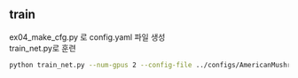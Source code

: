 ## train

ex04_make_cfg.py 로 config.yaml 파일 생성  
train_net.py로 훈련  

```sh
python train_net.py --num-gpus 2 --config-file ../configs/AmericanMushromms/config.yaml
```
